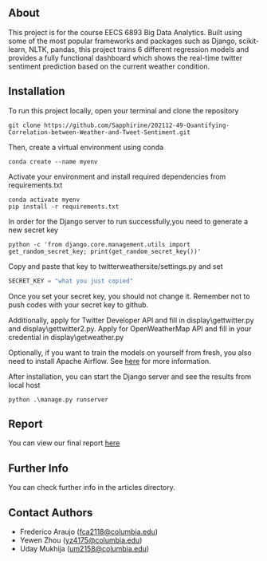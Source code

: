 ## About
This project is for the course EECS 6893 Big Data Analytics. Built using some of the most popular
frameworks and packages such as Django, scikit-learn, NLTK, pandas, this project trains 6 different 
regression models and provides a fully functional dashboard which shows the real-time twitter sentiment
prediction based on the current weather condition.

## Installation
To run this project locally, open your terminal and clone the repository
```shell
git clone https://github.com/Sapphirine/202112-49-Quantifying-Correlation-between-Weather-and-Tweet-Sentiment.git
```
Then, create a virtual environment using conda
```shell
conda create --name myenv
```
Activate your environment and install required dependencies from requirements.txt
```shell
conda activate myenv
pip install -r requirements.txt
```
In order for the Django server to run successfully,you need to generate a new secret key
```shell
python -c 'from django.core.management.utils import get_random_secret_key; print(get_random_secret_key())'
```
Copy and paste that key to twitterweathersite/settings.py and set
```python
SECRET_KEY = "what you just copied"
```
Once you set your secret key, you should not change it. Remember not to push codes with your 
secret key to github. 

Additionally, apply for Twitter Developer API and fill in display\gettwitter.py and display\gettwitter2.py. 
Apply for OpenWeatherMap API and fill in your credential in display\getweather.py

Optionally, if you want to train the models on yourself from fresh, you also need to install Apache Airflow.
See [here](https://airflow.apache.org/docs/apache-airflow/stable/installation/index.html#using-pypi) 
for more information.

After installation, you can start the Django server and see the results from local host
```shell
python .\manage.py runserver
```
## Report
You can view our final report [here](https://www.graphen.ai/course/bigdata/reports/202112-49.pdf)

## Further Info
You can check further info in the articles directory.


## Contact Authors
* Frederico Araujo (fca2118@columbia.edu)
* Yewen Zhou (yz4175@columbia.edu)
* Uday Mukhija (um2158@columbia.edu)
